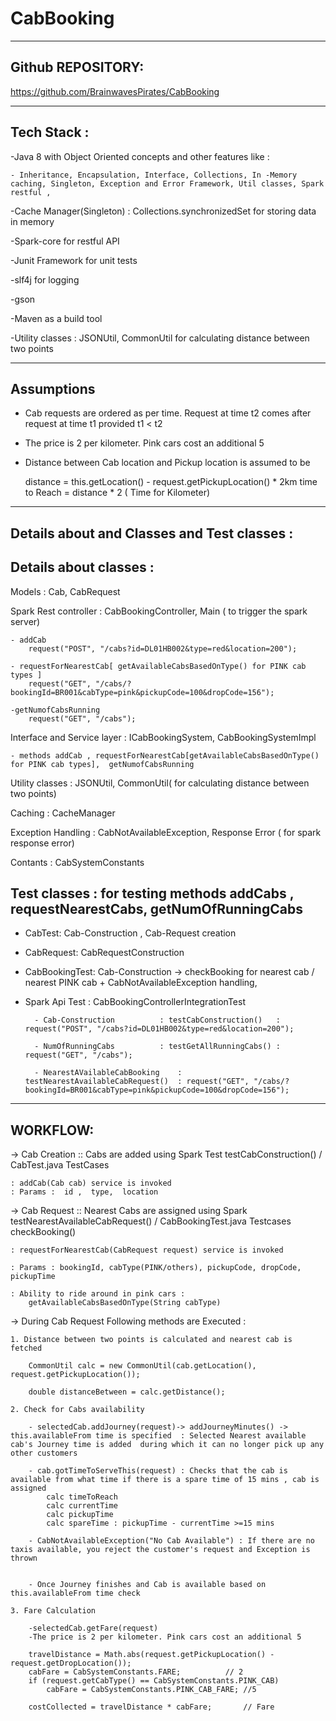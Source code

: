 # CabBooking

--------------------
Github REPOSITORY:
--------------------

https://github.com/BrainwavesPirates/CabBooking

-----------
Tech Stack :
-----------

-Java 8 with Object Oriented concepts  and other features like :

	- Inheritance, Encapsulation, Interface, Collections, In -Memory caching, Singleton, Exception and Error Framework, Util classes, Spark restful , 
	
-Cache Manager(Singleton) : Collections.synchronizedSet for storing data in memory

-Spark-core for restful API

-Junit Framework for unit tests

-slf4j for logging

-gson

-Maven as a build tool

-Utility classes : JSONUtil, CommonUtil for calculating distance between two points

-----------
Assumptions
-----------
* Cab requests are ordered as per time. Request at time t2 comes after request at time t1 provided t1 < t2
* The price is 2 per kilometer. Pink cars cost an additional 5 
* Distance between Cab location and Pickup location is assumed to be 

	distance = this.getLocation() - request.getPickupLocation() * 2km
	time to Reach = distance * 2 ( Time for Kilometer)
	
----------------------------------------------	
Details about and Classes and Test classes :
----------------------------------------------

Details about classes :
-----------------------

Models : 		Cab, CabRequest

Spark Rest controller : CabBookingController, Main ( to trigger the spark server)

	- addCab 
		request("POST", "/cabs?id=DL01HB002&type=red&location=200");
		
	- requestForNearestCab[ getAvailableCabsBasedOnType() for PINK cab types ] 
		request("GET", "/cabs/?bookingId=BR001&cabType=pink&pickupCode=100&dropCode=156");
	
	-getNumofCabsRunning
		request("GET", "/cabs");
	
Interface and Service layer : ICabBookingSystem, CabBookingSystemImpl

	- methods addCab , requestForNearestCab[getAvailableCabsBasedOnType() for PINK cab types],  getNumofCabsRunning
	
Utility classes : 	       JSONUtil, CommonUtil( for calculating distance between two points)

Caching 		:     CacheManager

Exception Handling : 	CabNotAvailableException, Response Error ( for spark response error)

Contants :				CabSystemConstants


Test classes : for testing methods addCabs , requestNearestCabs, getNumOfRunningCabs
------------------------------------------------------------------------------------

- CabTest: 			Cab-Construction , Cab-Request creation

- CabRequest: 			CabRequestConstruction

- CabBookingTest:		Cab-Construction -> checkBooking for nearest cab / nearest PINK cab + CabNotAvailableException handling, 

- Spark Api Test :  	        CabBookingControllerIntegrationTest   

		
		- Cab-Construction 	        : testCabConstruction()   : request("POST", "/cabs?id=DL01HB002&type=red&location=200");
		
		- NumOfRunningCabs 	        : testGetAllRunningCabs() : request("GET", "/cabs");
		
		- NearestAVailableCabBooking 	: testNearestAvailableCabRequest()  : request("GET", "/cabs/?bookingId=BR001&cabType=pink&pickupCode=100&dropCode=156");

--------------------
WORKFLOW:
---------------------

-> Cab Creation :: Cabs are added using Spark Test testCabConstruction() / CabTest.java TestCases 

	: addCab(Cab cab) service is invoked 
	: Params :  id ,  type,  location
	
-> Cab Request :: Nearest Cabs are assigned using Spark testNearestAvailableCabRequest() /  CabBookingTest.java Testcases checkBooking()

	: requestForNearestCab(CabRequest request) service is invoked

	: Params : bookingId, cabType(PINK/others), pickupCode, dropCode, pickupTime
	
	: Ability to ride around in pink cars : 
		getAvailableCabsBasedOnType(String cabType)
		
-> During Cab Request Following methods are Executed :
 
	1. Distance between two points is calculated and nearest cab is fetched 
		
		CommonUtil calc = new CommonUtil(cab.getLocation(), request.getPickupLocation());
		
		double distanceBetween = calc.getDistance();
		
	2. Check for Cabs availability
	
		- selectedCab.addJourney(request)-> addJourneyMinutes() -> this.availableFrom time is specified  : Selected Nearest available cab's Journey time is added  during which it can no longer pick up any other customers
		
		- cab.gotTimeToServeThis(request) : Checks that the cab is available from what time if there is a spare time of 15 mins , cab is assigned 
			calc timeToReach
			calc currentTime 
			calc pickupTime
			calc spareTime : pickupTime - currentTime >=15 mins
			
		- CabNotAvailableException("No Cab Available") : If there are no taxis available, you reject the customer's request and Exception is thrown
		
		
		- Once Journey finishes and Cab is available based on this.availableFrom time check
	
	3. Fare Calculation 
	
		-selectedCab.getFare(request)
		-The price is 2 per kilometer. Pink cars cost an additional 5 
		
		travelDistance = Math.abs(request.getPickupLocation() - request.getDropLocation());
		cabFare = CabSystemConstants.FARE;			// 2
		if (request.getCabType() == CabSystemConstants.PINK_CAB)
			cabFare = CabSystemConstants.PINK_CAB_FARE;	//5
		
		costCollected = travelDistance * cabFare;		// Fare


